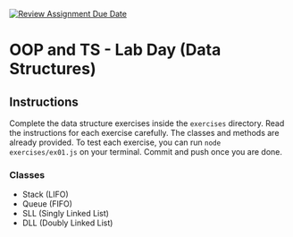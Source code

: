 [![Review Assignment Due Date](https://classroom.github.com/assets/deadline-readme-button-22041afd0340ce965d47ae6ef1cefeee28c7c493a6346c4f15d667ab976d596c.svg)](https://classroom.github.com/a/rJOk5zNh)
# OOP and TS - Lab Day (Data Structures)

## Instructions

Complete the data structure exercises inside the `exercises` directory. Read the instructions for each exercise carefully. The classes and methods are already provided. To test each exercise, you can run `node exercises/ex01.js` on your terminal. Commit and push once you are done.

### Classes

- Stack (LIFO)
- Queue (FIFO)
- SLL (Singly Linked List)
- DLL (Doubly Linked List)
